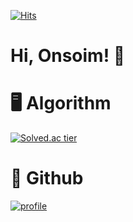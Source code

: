 [![Hits](https://hits.seeyoufarm.com/api/count/incr/badge.svg?url=https%3A%2F%2Fgithub.com%2Fonsoim&count_bg=%2379C83D&title_bg=%23555555&icon=&icon_color=%23E7E7E7&title=hits&edge_flat=false)](https://hits.seeyoufarm.com)

# Hi, Onsoim! 👋

<!-- Junior Android Developer

# 📚 Education

- Computer and Information Security at Sejong University (2014.03. - 2021.08.)

# ⚡Languages

- Kotlin
- Python
- Java -->

# 🖥️ Algorithm

[![Solved.ac tier](http://mazassumnida.wtf/api/v2/generate_badge?boj=onsoim)](https://solved.ac/onsoim)


# 🔭 Github

[![profile](https://github-readme-stats.vercel.app/api?username=onsoim)](https://github.com/onsoim)

<!--
**onsoim/onsoim** is a ✨ _special_ ✨ repository because its `README.md` (this file) appears on your GitHub profile.

Here are some ideas to get you started:

- 🔭 I’m currently working on ...
- 🌱 I’m currently learning ...
- 👯 I’m looking to collaborate on ...
- 🤔 I’m looking for help with ...
- 💬 Ask me about ...
- 📫 How to reach me: ...
- 😄 Pronouns: ...
- ⚡ Fun fact: ...
-->

